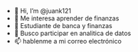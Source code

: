 - 👋 Hi, I’m @juank121
- 👀 Me interesa aprender de finanzas 
- 🌱 Estudiante de banca y finanzas
- 💞️ Busco participar en analitica de datos 
- 📫 hablenme a mi correo electrónico


<!---
juank121/juank121 is a ✨ special ✨ repository because its `README.md` (this file) appears on your GitHub profile.
You can click the Preview link to take a look at your changes.
--->

